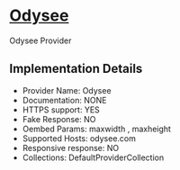# [Odysee](https://odysee.com)

Odysee Provider

## Implementation Details

- Provider
Name: Odysee
- Documentation: NONE
- HTTPS support: YES
- Fake Response: NO
- Oembed Params: maxwidth , maxheight
- Supported Hosts: odysee.com
- Responsive response: NO
- Collections: DefaultProviderCollection


